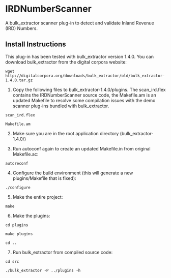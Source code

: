 # IRDNumberScanner

A bulk_extractor scanner plug-in to detect and validate Inland Revenue (IRD) Numbers.

## Install Instructions

This plug-in has been tested with bulk_extractor version 1.4.0. You can download bulk_extractor from the digital corpora website:

```
wget http://digitalcorpora.org/downloads/bulk_extractor/old/bulk_extractor-1.4.0.tar.gz
``` 

1) Copy the following files to bulk\_extractor-1.4.0/plugins. The scan\_ird.flex contains the IRDNumberScanner source code, the Makefile.am is an updated Makefile to resolve some compilation issues with the demo scanner plug-ins bundled with bulk_extractor. 

```
scan_ird.flex
```

```
Makefile.am
```

2) Make sure you are in the root application directory (bulk_extractor-1.4.0/)

3) Run autoconf again to create an updated Makefile.in from original Makefile.ac:

```
autoreconf
```

4) Configure the build environment (this will generate a new plugins/Makefile that is fixed):

```
./configure
```

5) Make the entire project:

```
make
```
       
6) Make the plugins:

```
cd plugins
```

```
make plugins
```

```
cd ..
```
       
7) Run bulk_extractor from compiled source code:
 
```
cd src
```

```
./bulk_extractor -P ../plugins -h
```
